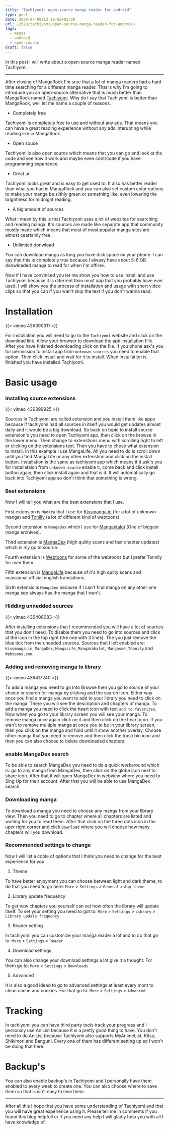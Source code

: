 ```yaml
---
title: "Tachiyomi: open-source manga reader for android"
type: post
date: 2020-07-08T13:10:02+02:00
url: /2020/tachiyomi-open-source-manga-reader-for-android/
tags:
  - manga
  - android
  - open-source
draft: false
---
```


In this post I will write about a open-source manga reader named Tachiyomi.

<!--more-->

---

After closing of MangaRock I'm sure that a lot of manga readers had a hard time searching for a different manga reader. That is why I'm going to introduce you an open-source alternative that is much better than MangaRock named [Tachiyomi](https://tachiyomi.org/). Why do I say that Tachiyomi is better than MangaRock, well let me name a couple of reasons.

- Completely free

Tachiyomi is completely free to use and without any ads. That means you can have a great reading experience without any ads interupting while reading like in MangaRock.

- Open souce

Tachiyomi is also open source which means that you can go and look at the code and see how it work and maybe even contribute if you have programming experience.

- Great ui

Tachiyomi looks great and is easy to get used to. It also has better reader than what you had in MangaRock and you can also set custom color options to make your manga be slithly green or something like, even lowering the brightness for midnight reading.

- A big amount of sources

What I mean by this is that Tachiyomi uses a lot of websites for searching and reading manga. It's sources are made like separate app that community mostly made which means that most of most popular manga sites are almost ceartainly free.

- Unlimited donwload

You can download manga as long you have disk space on your phone. I can say that this is completely true because I alwasy have about 5-6 GB donwloaded manga to read for when I'm offline.

Now if I have convinced you let me show you how to use install and use Tachiyomi because it is diferrent than most app that you probably have ever used. I will show you the process of installation and usage with short video clips so that you can if you wan't skip the text if you don't wanna read.

# Installation

{{< vimeo 436390311 >}}


For installation you will need to go to the `Tachiyomi` website and click on the download link. Allow your browser to download the apk installation fille. After you have finished downloading click on the file. If you phone ask's you for permission to install app from `unknown sources` you need to enable that option. Then click install and wait for it to install. When installation is finished you have installed Tachiyomi.

# Basic usage

### Installing source extensions

{{< vimeo 436399925 >}}

Sources in Tachiyomi are called extension and you install them like apps because if tachiyomi had all sources in itself you would get updates almost daily and it would be a big download. So back on topic to install source extension's you need to open Tachiyomi app, then click on the browse in the lower menu. Then change to extenstions menu with scrolling right to left or clicking on the extensions text. Then you have to chose what extension to install. In this example I use MangaLife. All you need to do is scroll down until you find MangaLife or any other extenstion and click on the install button. Installation is the same as tachiyomi app which means if it ask's you for installataion from `unknown source` enable it, come back and click install button again, then click install again and that is it. It will automatically go back into Tachiyomi app so don't think that something is wrong.

### Best extensions

Now I will tell you what are the best extensions that I use.

First extension is `Madara` that I use for [Kissmanga.in](https://kissmanga.in/) (for a lot of unknown manga) and [Tonilly](https://toonily.com/) (a lot of different kind of webtoons).

Second extension is `MangaBox` which I use for [Mangaktalot](https://mangakakalot.com/) (One of biggest manga archives). 

Third extension is [MangaDex](https://mangadex.org/) (high quility scans and fast chapter updates) which is my go to source. 

Fourth extension is [Webtoons](https://www.webtoons.com/en/) for some of the webtoons but I prefer Tonnily for over them.

Fifth extension is [MangaLife](https://manga4life.com/) because of it's high quilty scans and ocassional official english translations.

Sixth extensio is `MangaSee` because if I can't find manga on any other one manga see always has the manga that I wan't.

### Hidding unnedded sources

{{< vimeo 436408083 >}}

After installing extensions that I recommended you will have a lot of sources that you don't need. To disable them you need to go into sources and click at the icon in the top right (the one with 3 lines). The you just remove the blue tick from the uneeded sources. Sources that I left enabled are: `Kissmanga.in`, `MangaDex`, `MangaLife`, `Mangakakalot`, `Mangasee`, `Toonily` and `Webtoons.com`.

### Adding and removing manga to library

{{< vimeo 436417240 >}}

To add a manga you need to go into Browse then you go to source of your choice or search for manga by clicking and the search icon. Either way once you find a manga you want to add to your library you need to click on the manga. There you will see the description and chapters of manga. To add a manga you need to click the heart icon with  text `add to favorites`. Now when you go to your library screen you will see your manga. To remove manga once again click on it and then click on the heart icon. If you wan't to remove multiple manga at once you to be in your library screen, then you click on the manga and hold until it show another overlay. Choose other manga that you need to remove and then click the trash bin icon and then you can also choose to delete downloaded chapters.

### enable MangaDex search

To be able to search MangaDex you need to do a quick workaround which is: go to any manga from MangaDex, then click on the globe icon next to share icon. After that it will open MangaDex in webview where you need to Sing Up for their account. After that you will be able to use MangaDex search.

### Downloading manga

To download a manga you need to choose any manga from your library view. Then you need to go to chapter where all chapters are listed and waiting for you to read them. After that click on the three dots icon in the uper right corner and click `Download` where you will choose how many chapters will you download.

### Recommended settings to change

Now I will list a cople of options that I think you need to change for the best experience for you.

1. Theme

To have better enjoyment you can choose between light and dark theme, to do that you need to go here: `More` > `Settings` > `General` > `App theme`

2. Library update frequency

To get new chapters you yourself can set how often the library will update itself. To set your setting you need to got to: `More` > `Settings` > `Library` > `Library update frequency`

3. Reader setting

In tachiyomi you can customize your manga reader a lot and to do that go to: `More` > `Settings` > `Reader`

4. Download settings

You can also change your download settings a lot give it a thought. For them go to: `More` > `Settings` > `Downloads`

5. Advanced

It is also a good idead to go to advanced settings at least every mont to clean cache and cookies. For that go to: `More` > `Settings` > `Advanced`

# Tracking

In tachiyomi you can have third party tools track your progress and I personaly use AniList because It is a pretty good thing to have. You don't need to do AniList because Tachiyomi also supports MyAnimeList, Kitsu, Shikimori and Banguni. Every one of them has different setting up so I won't be doing that here.

# Backup's

You can also enable backup's in Tachiyomi and I personally have them enabled to every week to create one. You can also choose where to save them so that is isn't easy to lose them.

---

After all this I hope that you have some understanding of Tachiyomi and that you will have great experience using it. Please tell me in comments if you found this blog helpfull or if you need any help I will gladly help you with all I have knowledge of.
